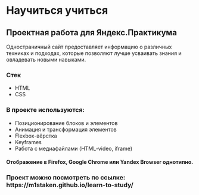 <h1>Научиться учиться</h1>
<h2>Проектная работа для Яндекс.Практикума</h2>
Одностраничный сайт предоставляет информацию о различных техниках и подходах, которые позволяют лучше усваивать знания и овладевать новыми навыками.

<h3>Стек</h3>

- HTML
- CSS

<h3>В проекте используются: </h3> 

- Позиционирование блоков и элементов
- Анимация и трансформация элементов
- Flexbox-вёрстка
- Keyframes
- Работа с медиафайлами (HTML-video, iframe)


<h4>Отображение в Firefox, Google Chrome или Yandex Browser однотипно.</h4>


<h3>Проект можно посмотреть по ссылке: https://m1staken.github.io/learn-to-study/</h3>
